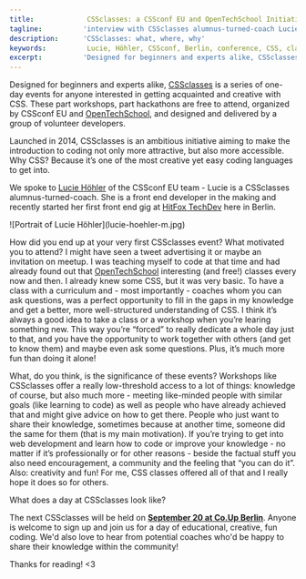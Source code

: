 ```yaml
---
title:             CSSclasses: a CSSconf EU and OpenTechSchool Initiative 
tagline:          'interview with CSSclasses alumnus-turned-coach Lucie Höhler'
description:      'CSSclasses: what, where, why'
keywords:          Lucie, Höhler, CSSconf, Berlin, conference, CSS, classes, lessons
excerpt:          'Designed for beginners and experts alike, CSSclasses is a series of one day events for people interested in getting acquainted and creative with CSS. Lucie Höhler of the CSSconf EU team attended the classes as a participant last year and is still involved, now as a coach.'
---
```


Designed for beginners and experts alike, [CSSclasses](http://cssclasses.cssconf.eu/) is a series of one-day events for anyone interested in getting acquainted and creative with CSS. These part workshops, part hackathons are free to attend, organized by CSSconf EU and [OpenTechSchool](http://www.opentechschool.org/), and designed and delivered by a group of volunteer developers.

Launched in 2014, CSSclasses is an ambitious initiative aiming to make the introduction to coding not only more attractive, but also more accessible. Why CSS? Because it’s one of the most creative yet easy coding languages to get into. 

We spoke to [Lucie Höhler](https://twitter.com/autofocus) of the CSSconf EU team - Lucie is a CSSclasses alumnus-turned-coach. She is a front end developer in the making and recently started her first front end gig at [HitFox TechDev](https://twitter.com/HitFoxTechDev) here in Berlin.

<div class="blog-img blog-img--left">
  ![Portrait of Lucie Höhler](lucie-hoehler-m.jpg)
</div>

<span class="strong-border">How did you end up at your very first CSSclasses event? What motivated you to attend?</span>
I might have seen a tweet advertising it or maybe an invitation on meetup. I was teaching myself to code at that time and had already found out that [OpenTechSchool](http://www.opentechschool.org/) interesting (and free!) classes every now and then. I already knew some CSS, but it was very basic. To have a class with a curriculum and - most importantly - coaches whom you can ask questions, was a perfect opportunity to fill in the gaps in my knowledge and get a better, more well-structured understanding of CSS. I think it’s always a good idea to take a class or a workshop when you’re learing something new. This way you’re “forced” to really dedicate a whole day just to that, and you have the opportunity to work together with others (and get to know them) and maybe even ask some questions. Plus, it’s much more fun than doing it alone! 

<span class="strong-border">What, do you think, is the significance of these events?</span>
Workshops like CSSclasses offer a really low-threshold access to a lot of things: knowledge of course, but also much more - meeting like-minded people with similar goals (like learning to code) as well as people who have already achieved that and might give advice on how to get there. People who just want to share their knowledge, sometimes because at another time, someone did the same for them (that is my main motivation). If you’re trying to get into web development and learn how to code or improve your knowledge - no matter if it’s professionally or for other reasons - beside the factual stuff you also need encouragement, a community and the feeling that “you can do it”. Also: creativity and fun! For me, CSS classes offered all of that and I really hope it does so for others. 

<span class="strong-border">What does a day at CSSclasses look like?</span>

The next CSSclasses will be held on **[September 20 at Co.Up Berlin](http://www.meetup.com/opentechschool-berlin/events/225073641/)**. Anyone is welcome to sign up and join us for a day of educational, creative, fun coding. We'd also love to hear from potential coaches who'd be happy to share their knowledge within the community!

Thanks for reading! <3
